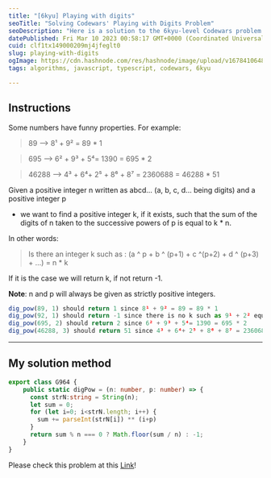 ```yaml
---
title: "[6kyu] Playing with digits"
seoTitle: "Solving Codewars' Playing with Digits Problem"
seoDescription: "Here is a solution to the 6kyu-level Codewars problem "Playing with digits"."
datePublished: Fri Mar 10 2023 00:58:17 GMT+0000 (Coordinated Universal Time)
cuid: clf1tx149000209mj4jfeglt0
slug: playing-with-digits
ogImage: https://cdn.hashnode.com/res/hashnode/image/upload/v1678410648116/18e5a611-5c9e-44cf-b0ef-5286e2428a9a.webp
tags: algorithms, javascript, typescript, codewars, 6kyu

---
```


## Instructions

Some numbers have funny properties. For example:

> 89 --&gt; 8¹ + 9² = 89 \* 1

> 695 --&gt; 6² + 9³ + 5⁴= 1390 = 695 \* 2

> 46288 --&gt; 4³ + 6⁴+ 2⁵ + 8⁶ + 8⁷ = 2360688 = 46288 \* 51

Given a positive integer n written as abcd... (a, b, c, d... being digits) and a positive integer p

* we want to find a positive integer k, if it exists, such that the sum of the digits of n taken to the successive powers of p is equal to k \* n.
    

In other words:

> Is there an integer k such as : (a ^ p + b ^ (p+1) + c ^(p+2) + d ^ (p+3) + ...) = n \* k

If it is the case we will return k, if not return -1.

**Note**: n and p will always be given as strictly positive integers.

```typescript
dig_pow(89, 1) should return 1 since 8¹ + 9² = 89 = 89 * 1
dig_pow(92, 1) should return -1 since there is no k such as 9¹ + 2² equals 92 * k
dig_pow(695, 2) should return 2 since 6² + 9³ + 5⁴= 1390 = 695 * 2
dig_pow(46288, 3) should return 51 since 4³ + 6⁴+ 2⁵ + 8⁶ + 8⁷ = 2360688 = 46288 * 51
```

---

## My solution method

```typescript
export class G964 {
    public static digPow = (n: number, p: number) => {
      const strN:string = String(n);
      let sum = 0;
      for (let i=0; i<strN.length; i++) {
        sum += parseInt(strN[i]) ** (i+p)
      }
      return sum % n === 0 ? Math.floor(sum / n) : -1;
    }
}
```

Please check this problem at this [Link](https://www.codewars.com/kata/5552101f47fc5178b1000050/train/typescript)!